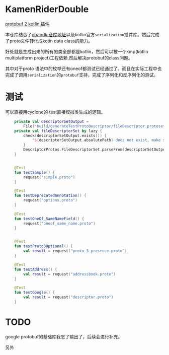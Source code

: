 # KamenRiderDouble

 [protobuf 2 kotlin 插件](https://juejin.cn/post/7269032845787840567)

 本仓库结合了[pbandk 仓库地址](https://github.com/streem/pbandk)以及kotlin官方`serialization`插件库。然后完成了proto文件转化成kotin data class的能力。

 好处就是生成出来的所有的类全部都是kotlin，然后可以被一个kmp(kotlin multiplatform project)工程依赖,然后解决protobuf的class问题。

 其中对于proto 语法中的枚举还有oneof都测试已经通过了。而且在实际工程中也完成了调用`serialization`的`protobuf`支持，完成了序列化和反序列化的测试。

# 测试

可以直接用cyclone的 test直接模拟类生成的逻辑。

```kotlin 
    private val descriptorSetOutput =
        File("build/generateTestProtoDescriptor/fileDescriptor.protoset")
    private val fileDescriptorSet by lazy {
        check(descriptorSetOutput.exists()) {
            "${descriptorSetOutput.absolutePath} does not exist, make sure it is generated via :generateTestProto"
        }
        DescriptorProtos.FileDescriptorSet.parseFrom(descriptorSetOutput.inputStream()).fileList
    }


    @Test
    fun testSample() {
        request("simple.proto")
    }

    @Test
    fun testDeprecatedAnnotation() {
        request("options.proto")
    }

    @Test
    fun testOneOf_SameNameField() {
        request("oneof_same_name.proto")
    }


    @Test
    fun testProto3Optional() {
        val result = request("proto_3_presence.proto")
    }

    @Test
    fun testAddress() {
        val result = request("addressbook.proto")
    }

    @Test
    fun testGoogle() {
        val result = request("descriptor.proto")
    }

```

# TODO

 google protobuf的基础库我忘了输出了，后续会进行补充。

 另外
 
 